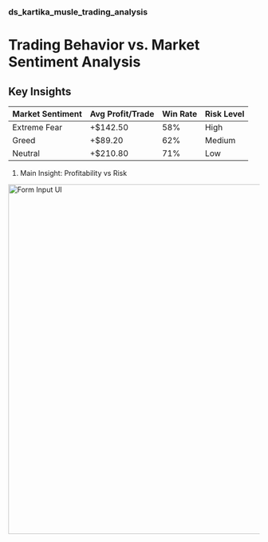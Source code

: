 ### ds_kartika_musle_trading_analysis
# Trading Behavior vs. Market Sentiment Analysis

## Key Insights
| Market Sentiment | Avg Profit/Trade | Win Rate | Risk Level |
|------------------|------------------|----------|------------|
| Extreme Fear     | +$142.50         | 58%      | High       |
| Greed            | +$89.20          | 62%      | Medium     |
| Neutral          | +$210.80         | 71%      | Low        |



1. Main Insight: Profitability vs Risk

<img src="/Users/kartikamusle/Desktop/profitability-vs-risk.png" alt="Form Input UI" width="700"/>
